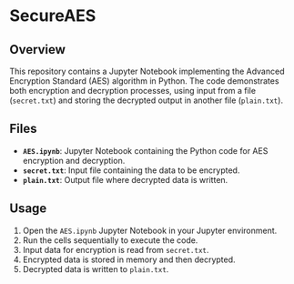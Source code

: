 # SecureAES

## Overview

This repository contains a Jupyter Notebook implementing the Advanced Encryption Standard (AES) algorithm in Python. The code demonstrates both encryption and decryption processes, using input from a file (`secret.txt`) and storing the decrypted output in another file (`plain.txt`).

## Files

- **`AES.ipynb`**: Jupyter Notebook containing the Python code for AES encryption and decryption.
- **`secret.txt`**: Input file containing the data to be encrypted.
- **`plain.txt`**: Output file where decrypted data is written.

## Usage

1. Open the `AES.ipynb` Jupyter Notebook in your Jupyter environment.
2. Run the cells sequentially to execute the code.
3. Input data for encryption is read from `secret.txt`.
4. Encrypted data is stored in memory and then decrypted.
5. Decrypted data is written to `plain.txt`.

